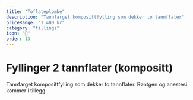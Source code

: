 ```yaml
---
title: "Toflateplombe"
description: "Tannfarget komposittfylling som dekker to tannflater"
priceRange: "1.400 kr"
category: "fillings"
icon: "🦷"
order: 13
---
```


# Fyllinger 2 tannflater (kompositt)

Tannfarget komposittfylling som dekker to tannflater. Røntgen og anestesi kommer i tillegg.